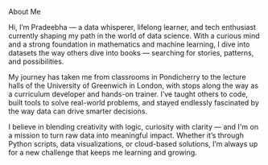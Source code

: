 About Me

Hi, I’m Pradeebha — a data whisperer, lifelong learner, and tech enthusiast currently shaping my path in the world of data science. With a curious mind and a strong foundation in mathematics and machine learning, I dive into datasets the way others dive into books — searching for stories, patterns, and possibilities.

My journey has taken me from classrooms in Pondicherry to the lecture halls of the University of Greenwich in London, with stops along the way as a curriculum developer and hands-on trainer. I’ve taught others to code, built tools to solve real-world problems, and stayed endlessly fascinated by the way data can drive smarter decisions.

I believe in blending creativity with logic, curiosity with clarity — and I'm on a mission to turn raw data into meaningful impact. Whether it’s through Python scripts, data visualizations, or cloud-based solutions, I’m always up for a new challenge that keeps me learning and growing.
